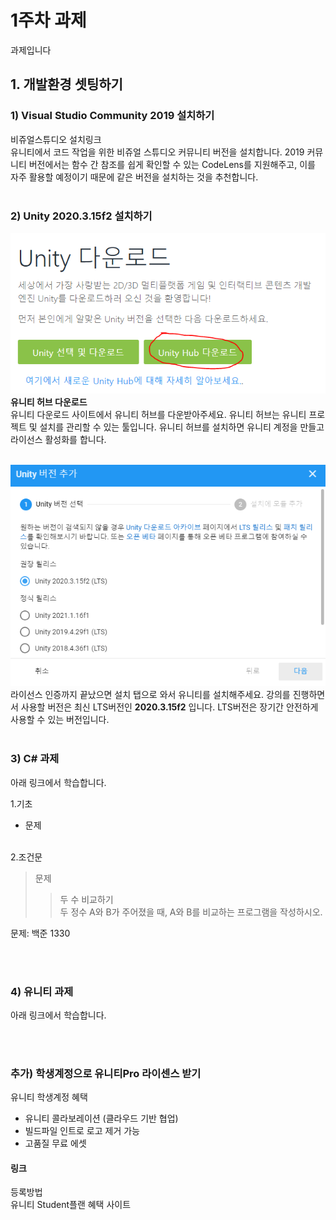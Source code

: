 # 1주차 과제

과제입니다

## 1. 개발환경 셋팅하기
### 1) Visual Studio Community 2019 설치하기
<a link="https://visualstudio.microsoft.com/ko/downloads/">비쥬얼스튜디오 설치링크</a><br>
유니티에서 코드 작업을 위한 비쥬얼 스튜디오 커뮤니티 버전을 설치합니다. 2019 커뮤니티 버전에서는 함수 간 참조를 쉽게 확인할 수 있는 CodeLens를 지원해주고, 이를 자주 활용할 예정이기 때문에 같은 버전을 설치하는 것을 추천합니다.
<br><br>

### 2) Unity 2020.3.15f2 설치하기
![유니티 허브](./image/0.PNG)
<b>유니티 허브 다운로드</b>
<a link="https://unity3d.com/kr/get-unity/download"></br>
유니티 다운로드 사이트</a>에서 유니티 허브를 다운받아주세요. 유니티 허브는 유니티 프로젝트 및 설치를 관리할 수 있는 툴입니다. 유니티 허브를 설치하면 유니티 계정을 만들고 라이선스 활성화를 합니다.
</br></br>

![유니티 버전](./image/1.PNG)</br>
라이선스 인증까지 끝났으면 설치 탭으로 와서 유니티를 설치해주세요. 강의를 진행하면서 사용할 버전은 최신 LTS버전인 <b>2020.3.15f2</b> 입니다. LTS버전은 장기간 안전하게 사용할 수 있는 버전입니다.
</br></br>

### 3) C# 과제
아래 링크에서 학습합니다.

1.기초
- 문제
<br><br>

2.조건문<br>
> 문제<br>
>> 두 수 비교하기<br>
두 정수 A와 B가 주어졌을 때, A와 B를 비교하는 프로그램을 작성하시오.<br>

문제: <a link="https://www.acmicpc.net/problem/1330">백준 1330</a>
<br>

 

<br><br>

### 4) 유니티 과제
아래 링크에서 학습합니다.


<br><br>

### 추가) 학생계정으로 유니티Pro 라이센스 받기
유니티 학생계정 혜택
- 유니티 콜라보레이션 (클라우드 기반 협업)
- 빌드파일 인트로 로고 제거 가능
- 고품질 무료 에셋

#### 링크
<a link="https://r35s.tistory.com/42">등록방법</a></br>
<a linl="https://store.unity.com/kr/academic/unity-student">유니티 Student플랜 혜택 사이트</a>